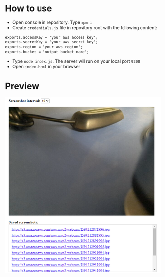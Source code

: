 # How to use
* Open console in repository. Type `npm i`
* Create `credentials.js` file in repository root with the following content:
```
exports.accessKey = 'your aws access key';
exports.secretKey = 'your aws secret key';
exports.region = 'your aws region';
exports.bucket = 'output bucket name';
```
* Type `node index.js`. The server will run on your local port `9200`
* Open `index.html` in your browser

# Preview
![Screenshot](https://raw.githubusercontent.com/SillyLossy/aws.mvp.2/master/screenshot.png "Screenshot")

